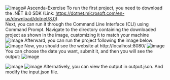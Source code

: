 ![image](https://github.com/nguyenchithuan2311/Ascenda-Exercise/assets/83408110/748f29f5-f22c-4122-8615-738d6a87d79d)# Ascenda-Exercise
To run the first project, you need to download the .NET 8.0 SDK (Link: https://dotnet.microsoft.com/en-us/download/dotnet/8.0).
<br />
Next, you can run it through the Command Line Interface (CLI) using Command Prompt.
Navigate to the directory containing the downloaded project as shown in the image, customizing it to match your machine 
![image](https://github.com/nguyenchithuan2311/Ascenda-Exercise/assets/83408110/952af459-7514-4062-957c-1ace09dd3a44)
Afterward, you can run the project following the image below:
![image](https://github.com/nguyenchithuan2311/Ascenda-Exercise/assets/83408110/487488c3-fbaa-44d8-9417-84e01abc5dff)
Now, you should see the website at http://localhost:8080/
![image](https://github.com/nguyenchithuan2311/Ascenda-Exercise/assets/83408110/684b2488-d372-4a0b-a776-9547443d2991)
You can choose the date you want, submit it, and then you will see the output:
![image](https://github.com/nguyenchithuan2311/Ascenda-Exercise/assets/83408110/ea4b8c9f-2043-47bd-b155-814feedf2676)

![image](https://github.com/nguyenchithuan2311/Ascenda-Exercise/assets/83408110/35b823dd-84fe-4be7-813c-1dd1ef4d7fed)
![image](https://github.com/nguyenchithuan2311/Ascenda-Exercise/assets/83408110/9f2e537a-dc1f-4654-86c9-398848cda28a)
Alternatively, you can view the output in output.json. And modify the input.json file.




